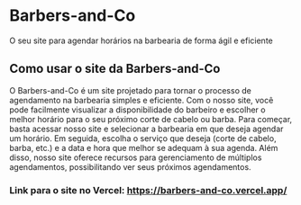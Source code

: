 # Barbers-and-Co
O seu site para agendar horários na barbearia de forma ágil e eficiente

## Como usar o site da Barbers-and-Co
O Barbers-and-Co é um site projetado para tornar o processo de agendamento na barbearia simples e eficiente. Com o nosso site, você pode facilmente visualizar a disponibilidade do barbeiro e escolher o melhor horário para o seu próximo corte de cabelo ou barba. Para começar, basta acessar nosso site e selecionar a barbearia em que deseja agendar um horário. Em seguida, escolha o serviço que deseja (corte de cabelo, barba, etc.) e a data e hora que melhor se adequam à sua agenda. Além disso, nosso site oferece recursos para gerenciamento de múltiplos agendamentos, possibilitando ver seus próximos agendamentos.

### Link para o site no Vercel: https://barbers-and-co.vercel.app/
